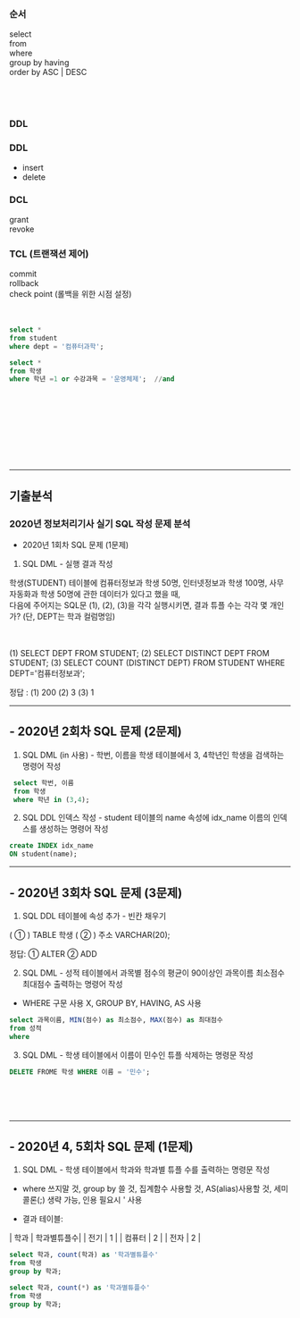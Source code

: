 ### 순서  
select<br/>
from <br/>
where <br/>
group by having  <br/> 
order by ASC | DESC<br/><br/><br/><br/>

### DDL


### DDL
- insert<br/>
- delete<br/>

### DCL
grant<br/>
revoke<br/>

### TCL (트랜잭션 제어)
commit <br/>
rollback <br/>
check point (롤백을 위한 시점 설정) <br/><br/><br/>


~~~sql
select *   
from student
where dept = '컴퓨터과학';
~~~~


~~~sql
select *
from 학생
where 학년 =1 or 수강과목 = '운영체제';  //and
~~~


~~~sql

~~~


~~~sql

~~~


~~~sql

~~~


~~~sql

~~~


~~~sql

~~~


~~~sql

~~~


~~~sql

~~~


~~~sql

~~~


~~~sql

~~~


~~~sql

~~~

-----------------------------------------------
## 기출분석
### 2020년 정보처리기사 실기 SQL 작성 문제 분석
 
- 2020년 1회차 SQL 문제 (1문제) <br/>
1.  SQL DML - 실행 결과 작성<br/>

학생(STUDENT) 테이블에 컴퓨터정보과 학생 50명, 인터넷정보과 학생 100명, 사무자동화과 학생 50명에 관한 데이터가 있다고 했을 때, <br/>
다음에 주어지는 SQL문 (1), (2), (3)을 각각 실행시키면, 결과 튜플 수는 각각 몇 개인가? (단, DEPT는 학과 컬럼명임) <br/><br/><br/>

(1) SELECT DEPT FROM STUDENT;
(2) SELECT DISTINCT DEPT FROM STUDENT;
(3) SELECT COUNT (DISTINCT DEPT) FROM STUDENT WHERE DEPT='컴퓨터정보과';

정답 : (1) 200   (2) 3    (3) 1

-----------------------------------------
## - 2020년 2회차 SQL 문제 (2문제)

1. SQL DML (in 사용) - 학번, 이름을 학생 테이블에서 3, 4학년인 학생을 검색하는 명령어 작성

~~~sql
 select 학번, 이름
 from 학생
 where 학년 in (3,4);
~~~

2. SQL DDL 인덱스 작성 - student 테이블의 name 속성에 idx_name 이름의 인덱스를 생성하는 명령어 작성

~~~sql
create INDEX idx_name
ON student(name);
~~~

--------------------------------------------------------------------
## - 2020년 3회차 SQL 문제 (3문제)
1. SQL DDL 테이블에 속성 추가 - 빈칸 채우기 <br/>

( ① ) TABLE 학생 ( ② ) 주소 VARCHAR(20); <br/>

정답: ① ALTER ② ADD <br/>


2. SQL DML - 성적 테이블에서 과목별 점수의 평균이 90이상인 과목이름 최소점수 최대점수 출력하는 명령어 작성 <br/>

- WHERE 구문 사용 X, GROUP BY, HAVING, AS 사용 <br/>

~~~sql
select 과목이름, MIN(점수) as 최소점수, MAX(점수) as 최대점수
from 성적
where 
~~~



3. SQL DML - 학생 테이블에서 이름이 민수인 튜플 삭제하는 명령문 작성

~~~sql
DELETE FROME 학생 WHERE 이름 = '민수';
~~~

<br/><br/><br/>
 
----------------------------------------
## - 2020년 4, 5회차 SQL 문제 (1문제)

1. SQL DML - 학생 테이블에서 학과와 학과별 튜플 수를 출력하는 명령문 작성

- where 쓰지말 것, group by 쓸 것, 집계함수 사용할 것, AS(alias)사용할 것, 세미콜론(;) 생략 가능, 인용 필요시 ' 사용 

- 결과 테이블:

| 학과	| 학과별튜플수|
| 전기	| 1 |
| 컴퓨터 |	2 |
| 전자	| 2 |

~~~sql
select 학과, count(학과) as '학과별튜플수'
from 학생
group by 학과;
~~~

~~~sql
select 학과, count(*) as '학과별튜플수'
from 학생
group by 학과;
~~~
